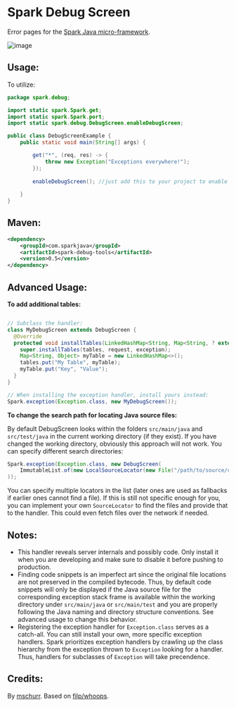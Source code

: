 Spark Debug Screen
=====================
Error pages for the [Spark Java micro-framework](http://sparkjava.com/).

![image](http://i.imgur.com/Z3MdIsI.png)

## Usage:
To utilize:
```java
package spark.debug;

import static spark.Spark.get;
import static spark.Spark.port;
import static spark.debug.DebugScreen.enableDebugScreen;

public class DebugScreenExample {
    public static void main(String[] args) {

        get("*", (req, res) -> {
            throw new Exception("Exceptions everywhere!");
        });
        
        enableDebugScreen(); //just add this to your project to enable the debug screen
        
    }
}
```

## Maven:
```xml
<dependency>
    <groupId>com.sparkjava</groupId>
    <artifactId>spark-debug-tools</artifactId>
    <version>0.5</version>
</dependency>
```
## Advanced Usage:

**To add additional tables:**

```java

// Subclass the handler:
class MyDebugScreen extends DebugScreen {
  @Override
  protected void installTables(LinkedHashMap<String, Map<String, ? extends Object>> tables, Request request, Throwable exception) {
    super.installTables(tables, request, exception);
    Map<String, Object> myTable = new LinkedHashMap<>();
    tables.put("My Table", myTable);
    myTable.put("Key", "Value");
  }
}

// When installing the exception handler, install yours instead:
Spark.exception(Exception.class, new MyDebugScreen());

```

**To change the search path for locating Java source files:**

By default DebugScreen looks within the folders `src/main/java` and `src/test/java` in the current working directory (if they exist). If you have changed the working directory, obviously this approach will not work. You can specify different search directories:

```java
Spark.exception(Exception.class, new DebugScreen(
    ImmutableList.of(new LocalSourceLocator(new File("/path/to/source/code")))
));
```

You can specify multiple locators in the list (later ones are used as fallbacks if earlier ones cannot find a file). If this is still not specific enough for you, you can implement your own `SourceLocator` to find the files and provide that to the handler. This could even fetch files over the network if needed.

## Notes:

* This handler reveals server internals and possibly code. Only install it when you are developing and make sure to disable it before pushing to production.
* Finding code snippets is an imperfect art since the original file locations are not preserved in the compiled bytecode. Thus, by default code snippets will only be displayed if the Java source file for the corresponding exception stack frame is available within the working directory under `src/main/java` or `src/main/test` and you are properly following the Java naming and directory structure conventions. See advanced usage to change this behavior.
* Registering the exception handler for `Exception.class` serves as a catch-all. You can still install your own, more specific exception handlers. Spark prioritizes exception handlers by crawling up the class hierarchy from the exception thrown to `Exception` looking for a handler. Thus, handlers for subclasses of `Exception` will take precendence.

## Credits:

By [mschurr](https://github.com/mschurr/). Based on [filp/whoops](http://filp.github.io/whoops/).
